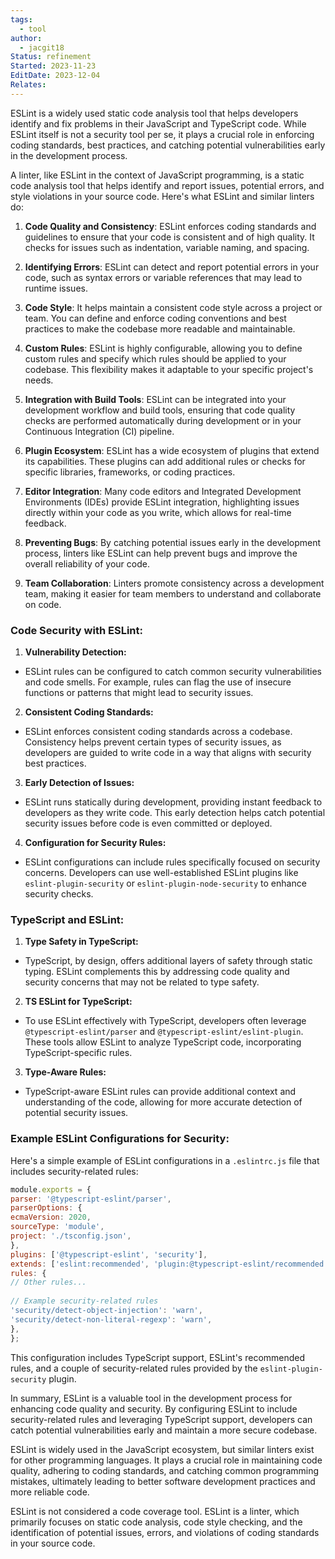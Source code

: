 ```yaml
---
tags:
  - tool
author:
  - jacgit18
Status: refinement
Started: 2023-11-23
EditDate: 2023-12-04
Relates:
---
```

ESLint is a widely used static code analysis tool that helps developers identify and fix problems in their JavaScript and TypeScript code. While ESLint itself is not a security tool per se, it plays a crucial role in enforcing coding standards, best practices, and catching potential vulnerabilities early in the development process.  


A linter, like ESLint in the context of JavaScript programming, is a static code analysis tool that helps identify and report issues, potential errors, and style violations in your source code. Here's what ESLint and similar linters do:

  
1. **Code Quality and Consistency**: ESLint enforces coding standards and guidelines to ensure that your code is consistent and of high quality. It checks for issues such as indentation, variable naming, and spacing.  
  
2. **Identifying Errors**: ESLint can detect and report potential errors in your code, such as syntax errors or variable references that may lead to runtime issues.  
  
3. **Code Style**: It helps maintain a consistent code style across a project or team. You can define and enforce coding conventions and best practices to make the codebase more readable and maintainable.  
  
4. **Custom Rules**: ESLint is highly configurable, allowing you to define custom rules and specify which rules should be applied to your codebase. This flexibility makes it adaptable to your specific project's needs.  
  
5. **Integration with Build Tools**: ESLint can be integrated into your development workflow and build tools, ensuring that code quality checks are performed automatically during development or in your Continuous Integration (CI) pipeline.  
  
6. **Plugin Ecosystem**: ESLint has a wide ecosystem of plugins that extend its capabilities. These plugins can add additional rules or checks for specific libraries, frameworks, or coding practices.  
  
7. **Editor Integration**: Many code editors and Integrated Development Environments (IDEs) provide ESLint integration, highlighting issues directly within your code as you write, which allows for real-time feedback.  
  
8. **Preventing Bugs**: By catching potential issues early in the development process, linters like ESLint can help prevent bugs and improve the overall reliability of your code.  
  
9. **Team Collaboration**: Linters promote consistency across a development team, making it easier for team members to understand and collaborate on code.  
  

  
### Code Security with ESLint:  
  
1. **Vulnerability Detection:**  
- ESLint rules can be configured to catch common security vulnerabilities and code smells. For example, rules can flag the use of insecure functions or patterns that might lead to security issues.  
  
2. **Consistent Coding Standards:**  
- ESLint enforces consistent coding standards across a codebase. Consistency helps prevent certain types of security issues, as developers are guided to write code in a way that aligns with security best practices.  
  
3. **Early Detection of Issues:**  
- ESLint runs statically during development, providing instant feedback to developers as they write code. This early detection helps catch potential security issues before code is even committed or deployed.  
  
4. **Configuration for Security Rules:**  
- ESLint configurations can include rules specifically focused on security concerns. Developers can use well-established ESLint plugins like `eslint-plugin-security` or `eslint-plugin-node-security` to enhance security checks.  
  
### TypeScript and ESLint:  
  
1. **Type Safety in TypeScript:**  
- TypeScript, by design, offers additional layers of safety through static typing. ESLint complements this by addressing code quality and security concerns that may not be related to type safety.  
  
2. **TS ESLint for TypeScript:**  
- To use ESLint effectively with TypeScript, developers often leverage `@typescript-eslint/parser` and `@typescript-eslint/eslint-plugin`. These tools allow ESLint to analyze TypeScript code, incorporating TypeScript-specific rules.  
  
3. **Type-Aware Rules:**  
- TypeScript-aware ESLint rules can provide additional context and understanding of the code, allowing for more accurate detection of potential security issues.  
  
### Example ESLint Configurations for Security:  
  
Here's a simple example of ESLint configurations in a `.eslintrc.js` file that includes security-related rules:  
  
```javascript  
module.exports = {  
parser: '@typescript-eslint/parser',  
parserOptions: {  
ecmaVersion: 2020,  
sourceType: 'module',  
project: './tsconfig.json',  
},  
plugins: ['@typescript-eslint', 'security'],  
extends: ['eslint:recommended', 'plugin:@typescript-eslint/recommended'],  
rules: {  
// Other rules...  
  
// Example security-related rules  
'security/detect-object-injection': 'warn',  
'security/detect-non-literal-regexp': 'warn',  
},  
};  
```  
  
This configuration includes TypeScript support, ESLint's recommended rules, and a couple of security-related rules provided by the `eslint-plugin-security` plugin.  
  
In summary, ESLint is a valuable tool in the development process for enhancing code quality and security. By configuring ESLint to include security-related rules and leveraging TypeScript support, developers can catch potential vulnerabilities early and maintain a more secure codebase.


ESLint is widely used in the JavaScript ecosystem, but similar linters exist for other programming languages. It plays a crucial role in maintaining code quality, adhering to coding standards, and catching common programming mistakes, ultimately leading to better software development practices and more reliable code.

ESLint is not considered a code coverage tool. ESLint is a linter, which primarily focuses on static code analysis, code style checking, and the identification of potential issues, errors, and violations of coding standards in your source code.

